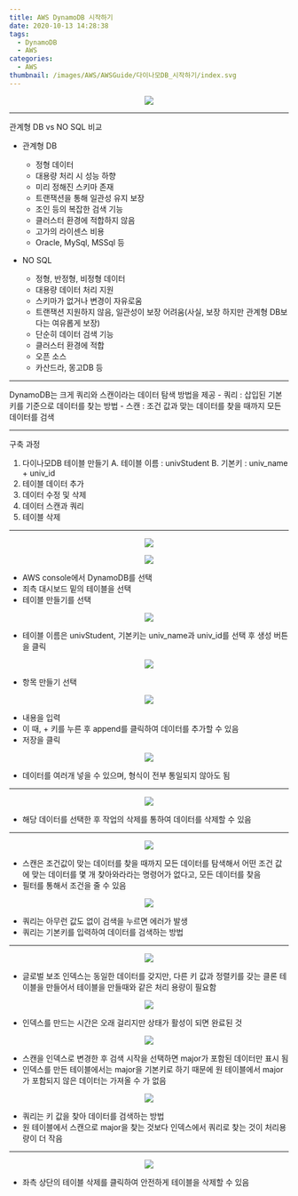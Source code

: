 ```yaml
---
title: AWS DynamoDB 시작하기
date: 2020-10-13 14:28:38
tags:
  - DynamoDB
  - AWS
categories:
  - AWS
thumbnail: /images/AWS/AWSGuide/다이나모DB_시작하기/index.svg
---
```


<p align="center"><img src="/images/AWS/AWSGuide/다이나모DB_시작하기/index.svg"></p>

---

관계형 DB vs NO SQL 비교

- 관계형 DB

  - 정형 데이터
  - 대용량 처리 시 성능 하향
  - 미리 정해진 스키마 존재
  - 트랜잭션을 통해 일관성 유지 보장
  - 조인 등의 복잡한 검색 기능
  - 클러스터 환경에 적합하지 않음
  - 고가의 라이센스 비용
  - Oracle, MySql, MSSql 등

- NO SQL
  - 정형, 반정형, 비정형 데이터
  - 대용량 데이터 처리 지원
  - 스키마가 없거나 변경이 자유로움
  - 트랜잭션 지원하지 않음, 일관성이 보장 어려움(사실, 보장 하지만 관계형 DB보다는 여유롭게 보장)
  - 단순히 데이터 검색 기능
  - 클러스터 환경에 적합
  - 오픈 소스
  - 카산드라, 몽고DB 등

---

DynamoDB는 크게 쿼리와 스캔이라는 데이터 탐색 방법을 제공 - 쿼리 : 삽입된 기본키를 기준으로 데이터를 찾는 방법 - 스캔 : 조건 값과 맞는 데이터를 찾을 때까지 모든 데이터를 검색

---

구축 과정

1. 다이나모DB 테이블 만들기
   A. 테이블 이름 : univStudent
   B. 기본키 : univ_name + univ_id
2. 테이블 데이터 추가
3. 데이터 수정 및 삭제
4. 데이터 스캔과 쿼리
5. 테이블 삭제

---

<p align="center"><img src="/images/AWS/AWSGuide/다이나모DB_시작하기/DynamoDBStart.JPG"></p>

<p align="center"><img src="/images/AWS/AWSGuide/다이나모DB_시작하기/DynamoDBStart1.JPG"></p>

- AWS console에서 DynamoDB를 선택
- 죄측 대시보드 밑의 테이블을 선택
- 테이블 만들기를 선택

<p align="center"><img src="/images/AWS/AWSGuide/다이나모DB_시작하기/DynamoDBStart2.JPG"></p>

- 테이블 이름은 univStudent, 기본키는 univ_name과 univ_id를 선택 후 생성 버튼을 클릭

<p align="center"><img src="/images/AWS/AWSGuide/다이나모DB_시작하기/DynamoDBStart3.JPG"></p>

- 항목 만들기 선택

<p align="center"><img src="/images/AWS/AWSGuide/다이나모DB_시작하기/DynamoDBStart4.JPG"></p>

- 내용을 입력
- 이 때, + 키를 누른 후 append를 클릭하여 데이터를 추가할 수 있음
- 저장을 클릭

<p align="center"><img src="/images/AWS/AWSGuide/다이나모DB_시작하기/DynamoDBStart5.JPG"></p>

- 데이터를 여러개 넣을 수 있으며, 형식이 전부 통일되지 않아도 됨

---

<p align="center"><img src="/images/AWS/AWSGuide/다이나모DB_시작하기/DynamoDBStart6.JPG"></p>

- 해당 데이터를 선택한 후 작업의 삭제를 통하여 데이터를 삭제할 수 있음

---

<p align="center"><img src="/images/AWS/AWSGuide/다이나모DB_시작하기/DynamoDBStart7.JPG"></p>

- 스캔은 조건값이 맞는 데이터를 찾을 때까지 모든 데이터를 탐색해서 어떤 조건 값에 맞는 데이터를 몇 개 찾아와라라는 명령어가 없다고, 모든 데이터를 찾음
- 필터를 통해서 조건을 줄 수 있음

<p align="center"><img src="/images/AWS/AWSGuide/다이나모DB_시작하기/DynamoDBStart8.JPG"></p>

- 쿼리는 아무런 값도 없이 검색을 누르면 에러가 발생
- 쿼리는 기본키를 입력하여 데이터를 검색하는 방법

---

<p align="center"><img src="/images/AWS/AWSGuide/다이나모DB_시작하기/DynamoDBStart9.JPG"></p>

- 글로벌 보조 인덱스는 동일한 데이터를 갖지만, 다른 키 값과 정렬키를 갖는 클론 테이블을 만들어서 테이블을 만들때와 같은 처리 용량이 필요함

<p align="center"><img src="/images/AWS/AWSGuide/다이나모DB_시작하기/DynamoDBStart10.JPG"></p>

- 인덱스를 만드는 시간은 오래 걸리지만 상태가 활성이 되면 완료된 것

<p align="center"><img src="/images/AWS/AWSGuide/다이나모DB_시작하기/DynamoDBStart11.JPG"></p>

- 스캔을 인덱스로 변경한 후 검색 시작을 선택하면 major가 포함된 데이터만 표시 됨
- 인덱스를 만든 테이블에서는 major을 기본키로 하기 때문에 원 테이블에서 major가 포함되지 않은 데이터는 가져올 수 가 없음

<p align="center"><img src="/images/AWS/AWSGuide/다이나모DB_시작하기/DynamoDBStart12.JPG"></p>

- 쿼리는 키 값을 찾아 데이터를 검색하는 방법
- 원 테이블에서 스캔으로 major을 찾는 것보다 인덱스에서 쿼리로 찾는 것이 처리용량이 더 작음

---

<p align="center"><img src="/images/AWS/AWSGuide/다이나모DB_시작하기/DynamoDBStart13.JPG"></p>

- 좌측 상단의 테이블 삭제를 클릭하여 안전하게 테이블을 삭제할 수 있음
